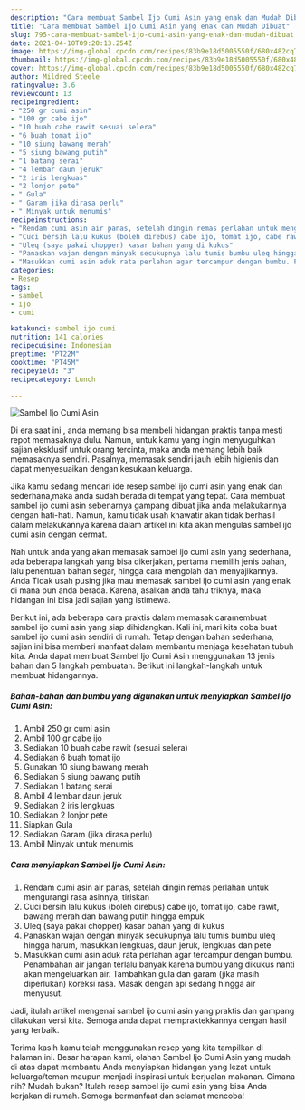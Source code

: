 ```yaml
---
description: "Cara membuat Sambel Ijo Cumi Asin yang enak dan Mudah Dibuat"
title: "Cara membuat Sambel Ijo Cumi Asin yang enak dan Mudah Dibuat"
slug: 795-cara-membuat-sambel-ijo-cumi-asin-yang-enak-dan-mudah-dibuat
date: 2021-04-10T09:20:13.254Z
image: https://img-global.cpcdn.com/recipes/83b9e18d5005550f/680x482cq70/sambel-ijo-cumi-asin-foto-resep-utama.jpg
thumbnail: https://img-global.cpcdn.com/recipes/83b9e18d5005550f/680x482cq70/sambel-ijo-cumi-asin-foto-resep-utama.jpg
cover: https://img-global.cpcdn.com/recipes/83b9e18d5005550f/680x482cq70/sambel-ijo-cumi-asin-foto-resep-utama.jpg
author: Mildred Steele
ratingvalue: 3.6
reviewcount: 13
recipeingredient:
- "250 gr cumi asin"
- "100 gr cabe ijo"
- "10 buah cabe rawit sesuai selera"
- "6 buah tomat ijo"
- "10 siung bawang merah"
- "5 siung bawang putih"
- "1 batang serai"
- "4 lembar daun jeruk"
- "2 iris lengkuas"
- "2 lonjor pete"
- " Gula"
- " Garam jika dirasa perlu"
- " Minyak untuk menumis"
recipeinstructions:
- "Rendam cumi asin air panas, setelah dingin remas perlahan untuk mengurangi rasa asinnya, tiriskan"
- "Cuci bersih lalu kukus (boleh direbus) cabe ijo, tomat ijo, cabe rawit, bawang merah dan bawang putih hingga empuk"
- "Uleq (saya pakai chopper) kasar bahan yang di kukus"
- "Panaskan wajan dengan minyak secukupnya lalu tumis bumbu uleq hingga harum, masukkan lengkuas, daun jeruk, lengkuas dan pete"
- "Masukkan cumi asin aduk rata perlahan agar tercampur dengan bumbu. Penambahan air jangan terlalu banyak karena bumbu yang dikukus nanti akan mengeluarkan air. Tambahkan gula dan garam (jika masih diperlukan) koreksi rasa. Masak dengan api sedang hingga air menyusut."
categories:
- Resep
tags:
- sambel
- ijo
- cumi

katakunci: sambel ijo cumi 
nutrition: 141 calories
recipecuisine: Indonesian
preptime: "PT22M"
cooktime: "PT45M"
recipeyield: "3"
recipecategory: Lunch

---
```



![Sambel Ijo Cumi Asin](https://img-global.cpcdn.com/recipes/83b9e18d5005550f/680x482cq70/sambel-ijo-cumi-asin-foto-resep-utama.jpg)

Di era  saat ini , anda memang bisa membeli hidangan praktis tanpa mesti repot memasaknya dulu. Namun, untuk kamu yang ingin menyuguhkan sajian eksklusif untuk orang tercinta, maka anda memang lebih baik memasaknya sendiri. Pasalnya, memasak sendiri jauh lebih higienis dan dapat menyesuaikan dengan kesukaan keluarga.

Jika kamu sedang mencari ide resep sambel ijo cumi asin yang enak dan sederhana,maka anda sudah berada di tempat yang tepat. Cara membuat sambel ijo cumi asin  sebenarnya gampang dibuat jika anda melakukannya dengan hati-hati. Namun, kamu tidak usah khawatir akan tidak berhasil dalam melakukannya 
karena dalam artikel ini kita akan mengulas sambel ijo cumi asin dengan cermat.  



Nah untuk anda yang akan memasak sambel ijo cumi asin yang sederhana, ada beberapa langkah yang bisa dikerjakan, pertama memilih jenis bahan, lalu penentuan bahan segar, hingga cara mengolah dan menyajikannya. Anda Tidak usah pusing jika mau memasak sambel ijo cumi asin yang enak di mana pun anda berada. Karena, asalkan anda  tahu triknya, maka hidangan ini bisa jadi sajian yang istimewa.

Berikut ini, ada beberapa cara praktis  dalam memasak caramembuat sambel ijo cumi asin yang siap dihidangkan. Kali ini, mari kita coba buat sambel ijo cumi asin sendiri di rumah. Tetap dengan bahan sederhana, sajian ini bisa memberi manfaat dalam membantu menjaga kesehatan tubuh kita. Anda dapat membuat Sambel Ijo Cumi Asin menggunakan 13 jenis bahan dan 5 langkah pembuatan. Berikut ini langkah-langkah untuk membuat hidangannya.

<!--inarticleads1-->

##### Bahan-bahan dan bumbu yang digunakan untuk menyiapkan Sambel Ijo Cumi Asin:

1. Ambil 250 gr cumi asin
1. Ambil 100 gr cabe ijo
1. Sediakan 10 buah cabe rawit (sesuai selera)
1. Sediakan 6 buah tomat ijo
1. Gunakan 10 siung bawang merah
1. Sediakan 5 siung bawang putih
1. Sediakan 1 batang serai
1. Ambil 4 lembar daun jeruk
1. Sediakan 2 iris lengkuas
1. Sediakan 2 lonjor pete
1. Siapkan  Gula
1. Sediakan  Garam (jika dirasa perlu)
1. Ambil  Minyak untuk menumis




<!--inarticleads2-->

##### Cara menyiapkan Sambel Ijo Cumi Asin:

1. Rendam cumi asin air panas, setelah dingin remas perlahan untuk mengurangi rasa asinnya, tiriskan
1. Cuci bersih lalu kukus (boleh direbus) cabe ijo, tomat ijo, cabe rawit, bawang merah dan bawang putih hingga empuk
1. Uleq (saya pakai chopper) kasar bahan yang di kukus
1. Panaskan wajan dengan minyak secukupnya lalu tumis bumbu uleq hingga harum, masukkan lengkuas, daun jeruk, lengkuas dan pete
1. Masukkan cumi asin aduk rata perlahan agar tercampur dengan bumbu. Penambahan air jangan terlalu banyak karena bumbu yang dikukus nanti akan mengeluarkan air. Tambahkan gula dan garam (jika masih diperlukan) koreksi rasa. Masak dengan api sedang hingga air menyusut.




Jadi, itulah artikel mengenai  sambel ijo cumi asin  yang praktis dan gampang dilakukan versi kita. Semoga anda dapat mempraktekkannya dengan hasil yang terbaik. 

Terima kasih kamu telah menggunakan resep yang kita tampilkan di halaman ini. Besar harapan kami, olahan  Sambel Ijo Cumi Asin yang mudah di atas dapat membantu Anda menyiapkan hidangan yang lezat untuk keluarga/teman maupun menjadi inspirasi untuk berjualan makanan. Gimana nih? Mudah bukan? Itulah resep sambel ijo cumi asin yang bisa Anda kerjakan di rumah. Semoga bermanfaat dan selamat mencoba!

